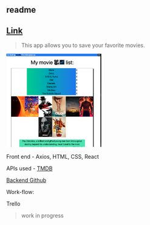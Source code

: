 ## readme

## [Link](https://adnjoo.github.io/movie-app/)

> This app allows you to save your favorite movies.

<a href='https://adnjoo.github.io/movie-app/'>
<img src='./v0.0.0.3.png' width='250'>
</a>

Front end - Axios, HTML, CSS, React

APIs used - [TMDB](https://www.themoviedb.org/)

[Backend Github](https://github.com/adnjoo/movie-app-backend)

Work-flow:

Trello

> work in progress


